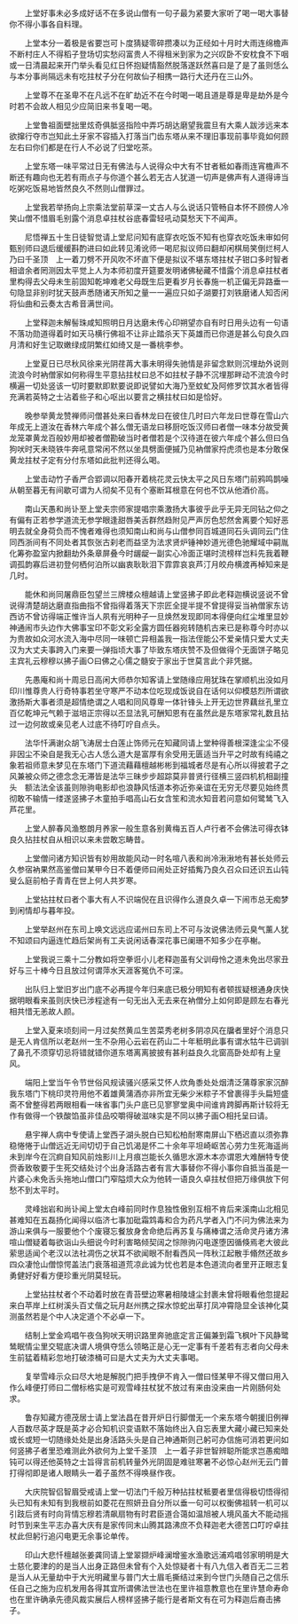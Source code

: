 <!-- { "loadSidebar": true } -->
　　上堂好事未必多成好话不在多说山僧有一句子最为紧要大家听了喝一喝大事替你不得小事各自料理。

　　上堂本分一着极是省要岂可卜度猜疑零碎攒凑以为正经如十月时大雨连绵檐声不断村庄人不得稻子登场切实愁闷富贵人不得租米到家为之兴叹卧不安枕食不下咽或一日清晨起来开门举头看见红日怀抱疑情豁然脱落遂跃然喜曰是了是了虽则恁么与本分事尚隔远未有吃拄杖子分在何故仙子相携一路行大还丹在三山外。

　　上堂尊不在圣卑不在凡远不在旷劫近不在今时喝一喝且道是尊是卑是劫外是今时若不会故人相见少应简旧来书复喝一喝。

　　上堂鲁祖面壁拙里炫奇俱胝竖指险中弄巧胡达磨望我震旦有大乘人跋涉远来本欲撺行夺市岂知此土牙家不容插入打落当门齿东塔从来不理旧事现前事毕竟如何顾左右曰你们都是在行人不必说了归堂吃茶。

　　上堂东塔一味平常过日无有佛法与人说得众中大有不甘者秪如春雨连宵檐声不断还有趣向也无若有雨点子与你道个甚么若无古人犹道一切声是佛声有人道得谛当吃粥吃饭易地皆然良久不然则山僧罪过。

　　上堂我若举扬向上宗乘法堂前草深一丈古人与么说话只管畅自本怀不顾傍人冷笑山僧不惜眉毛别露个消息卓拄杖谷底春雷轻吼动莫愁天下不闻声。

　　尼悟禅五十生日徒智觉请上堂尼问知有底穿衣吃饭不知有也穿衣吃饭未审如何甄别师曰退后缓缓斟酌进曰如此转见淆讹师一喝尼拟议师曰翻却闲棋局笑倒烂柯人乃曰千圣顶　上一着刀劈不开风吹不坏直下便是拟议不堪东塔拄杖子钳口多时智者相谙余者罔测因太平觉上人为本师初度开筵要发明诸佛秘藏不惜露个消息卓拄杖者里构得去父母未生前固知乾坤难老父母既生后更看岁月长春施一机正偏无异路垂一句隐显非别时犹天鼓声悉随诸天所知之量一一遍应只如子湖要打刘铁磨诸人知否闲将仙曲和云奏太古希音满世间。

　　上堂释迦未解髻珠咸知照明日月达磨未传心印朔望亦自有时日用头边有一句语不落功勋道得着时如天马横行佛祖不让非止踏杀天下英雄而已你道是甚么句良久四月清和好生记取嫩绿成阴繁红如绮又是一番桃李参。

　　上堂夏日已尽秋风徐来光阴荏苒大事未明得失驰情是非留念默则沉埋劫外说则流浪今时衲僧家如何称得生平意拈拄杖曰总不如拄杖子静不沉埋那畔动不流浪今时横遍一切处竖该一切时要默即默要说即说譬如大海乃至蚊虻及阿修罗饮其水者皆得充满若英特之士沾着些子和心呕出以要言之横拄杖曰如是恰好。

　　晚参举黄龙赞禅师问僧甚处来曰香林龙曰在彼住几时曰六年龙曰世尊在雪山六年成无上道汝在香林六年成个甚么僧无语龙曰移厨吃饭汉师曰者僧一味本分故受黄龙笼罩黄龙百般妙用却被者僧勘破当时者僧若是个汉待道在彼六年成个甚么但曰刍狗吠时天未晓铁牛奔吼意常闲不然以坐具劈面便摵乃见衲僧家捋虎须也是本分敢保黄龙拄杖子定有分付东塔如此批判还得么喝。

　　上堂击动竹子香严合郢调以阳春开着桃花灵云快太平之风日东塔门前鸦鸣鹊噪从朝至暮无有间歇可谓为人彻矣不见有个塞断耳根意在何也不饮从他酒价高。

　　南山天愚和尚讣至上堂夫宗师家提唱宗乘激扬大事彼乎此乎无异无同钻之仰之有偏有正若参学道流无参学眼逢甜唇美舌群然趋附见严声厉色恝然舍离要个知好恶明去就全身荷负而不愧者难得也须知南山和尚与山僧参同百城道同石头调同云门住同西浙间有不同处者其恢张古刹老而益坚为法求贤炉锤神妙道光德色驰耀域中嗣胤化筹弥盈室内掀翻劫外条章屏叠今时龌龊一副实心冷面正堪时流榜样岂料先我着鞭调孤韵寡后进初登何栖何泊所以幽衷耿耿泪下霏霏哀哀芦汀月皎舟横渡再棹知来是几时。

　　能休和尚同屠鼎臣包望兰三牌楼众檀越请上堂竖拂子即此老释迦横说竖说不曾说得清楚胡达磨直指曲指不曾指得着落天下宗匠全提半提不曾提得妥当衲僧家东访西访不曾访得端正惟许当人夙有光明种子一旦焕然发现即同本得便向红尘堆里显妙神通闹市头边作大佛事宝印不彰文彩全露方圆任器宛转随机古来已是称尊今时亦以为贵故如众河水流入海中尽同一味顿亡异相盖我一指法侄能公不爱亲情只爱大丈夫汉为大丈夫事跨入门来要一弹指顷大事了毕致东塔庆赞不及但做得个无面饼子略见主宾礼云穆穆以拂子画○曰佛之心儒之髓安于家出于世莫言此个非凭据。

　　先愚庵和尚十周忌日高闲大师恭尔知客请上堂随缘应用犹珠在掌顺机出没如月印川惟尊贵人行奇特事若坐守寒严不动本位吃现成饭说自在话何以仰模慈烈所谓欲激扬斯大事者须是超情绝谓之人唱和同风尊卑一体针锋头上开无边世界藕丝孔里立百亿乾坤元气赖于滋培正宗得以丕显法乳可酬知恩有在虽然此是东塔家常礼数且拈过一边何故或亲见老人过底不待叮咛自点头。

　　法华忏满谢众胡飞涛居士白莲止饰师元在知藏同请上堂种得善根深逢尘尘不侵非因尘不染自是我无心古人恁么道大是富厚有余受用无匮适当升平之时故有纯禧之象若祖师意未梦见在东塔门下道流藉藉檀越彬彬到福城者尽是有心所以得披君子之风兼被众师之德念念无滞皆是法华三昧步步超踪莫非普贤行径横三竖四机机相副撞头　额法法全该虽则隙驹电影却也浪静风恬道本弥近弥亲谊在无穷无尽要见始终贯彻敢不输情一缕遂竖拂子木童拍手唱高山石女含笙和流水知音若问意如何鹭鸶飞入芦花里。

　　上堂人醉春风渔憨朗月养家一般生意各别黄梅五百人卢行者不会佛法可得衣钵良久拈拄杖自从相识以来未尝敢忘畴昔。

　　上堂僧问诸方知识皆有妙用故能风动一时名喧八表和尚冷湫湫地有甚长处师云久参宿衲果然高鉴僧曰某甲今日不着便师曰闹处正好插觜乃良久召众曰还识五山钝叟么庭前柏子青青在世上何人共岁寒。

　　上堂拈拄杖曰者个事大有人不识端倪在且识得作么道良久卓一下闹市总无痴梦到闲情却与暮年投。

　　上堂举赵州在东司上唤文远远应诺州曰东司上不可与汝说佛法师云臭气薰人犹不知颂曰内逼连忙趋后架尚有工夫说闲话春深花事已阑珊不知多少在亭榭。

　　上堂我说三乘十二分教如将空拳诳小儿老释迦虽有父训母怜之道未免出尽家丑好与三十棒今日且放过何谓萍水天涯客冤仇不可深。

　　出队归上堂旧岁出门底不必再提今年归来底已极分明知有者顿拔疑根通身庆快据明眼看来虽则庆快已涉程途有一句无出入无去来在衲僧分上如何即是顾左右春光相共惜无恙故人颜。

　　上堂入夏来顷刻间一月过矣然黄瓜生苦菜秀老树多阴凉风在牖者里好个消息只是无人肯信所以老赵州一生不杂用心云岩在药山二十年秪明此事有谓水牯牛已调驯了鼻孔不须穿切忌将错就错你道东塔离离披披有甚利益良久北窗高卧处却有上皇风。

　　端阳上堂当午令节世俗风规读骚兴感采艾怀人炊角黍处处烟清泛蒲尊家家沉醉我东塔门下桃印灵符用他不着雄黄蒲酒亦非所宜无柴少米粽子不曾裹得手头扁短盛斋不曾整得若两眼相看一味省事门头户底已见寥寥堂奥中间谁肯跨脚再斯计较将无作有做得一个铁酸馅虽非佳品咬嚼得破滋味实是不同以拂子画○相托呈曰请。

　　悬宇禅人病中专使请上堂西子湖头脱白已知松柏耐寒南屏山下栖迟直以须弥靠稳惓惓于山僧远近无间切切于自己饥渴是怀二十余年平坦崎岖苦心劳力生死海遥尚未到岸今在沉痾自知风前烛影川上月痕岂能长久循思水源木本亦谓恩大难酬特专使赍香致敬要于生死交结处讨个出身活路古者有言大事替你不得小事你自抵当虽是一片婆心未免舌头拖地山僧口门窄隘烦大众为他转一语良久卓拄杖但把万缘俱放下何愁不到太平时。

　　灵峰拙岩和尚讣闻上堂太白峰前同时作息独性傲别互相不肯后来溪南山北相见甚难知在五磊扬化闻得以临济七事加砒霜鸩毒和合为药凡学者入门不问为佛法来为游山来俱与一服要他个个废寝忘餐放身舍命绝后再苏复与痛棒谓之活命灵丹诸方沸喧山僧疑着每欲诣山头细说今时利害略倾契阔之悰隙驹闪电遂堕因循倏焉老大彼此萦思适闻个老汉以法社凋伤之状耳不欲闻眼不耐看西风一阵秋江起散手翛然还故乡四众凄怆山僧惊愕盖法门衰落祖道荒凉此诚为忧也若是本色道流向者里开正眼志复勇健好好看方便珍重光阴莫轻玩。

　　上堂拈拄杖者个不动着时放在青苔壁边寒暑相陵塳尘封裹未曾将眼看他忽提起来白苹岸上红树溪头百丈偕之玩月赵州携之探水惊蛇出草打凤冲霄隐显全该神化莫测虽然若是个中人决定道个不必卓一下。

　　结制上堂金鸡唱午夜刍狗吠天明识路里奔驰底定言正偏兼到霜飞枫叶下风静鹭鸶眠情尘里交辊底决谓人境俱夺恁么领略正是心无一定事有千差若有志者向父母未生前猛着精彩忽地打破漆桶可曰是大丈夫为大丈夫事喝。

　　复举雪峰示众曰尽大地是解脱门把手拽伊不肯入一僧曰怪某甲不得又僧曰用入作么峰便打师曰二僧标格实是可观雪峰拄杖犹不放过有来由没来由一片刚肠何处求。

　　鲁存知藏方德茂居士请上堂法昌在昔开炉日行脚僧无一个来东塔今朝援旧例禅人百数尽英才既是英才必合知机识变语默不落始终出入自忘表里大藏小藏已知来处或长或短一切随缘处处是出身活路头头是自己神通斯则己躬可办信施可消若更问如何竖拂子者里恐难测此外欲何为上堂千圣顶　上一着子非世智辨聪所能求岂愚痴暗钝可以得还他英特之士旨得言前机转量外光阴固是难驻寒暑不必惊心赵州无云门普打得彻即是诸人眼睛头一着子虽然不得唤昼作夜。

　　大庆院智侣智眉受戒请上堂一切法门千般万种拈拄杖秪要者里信得极切悟得彻头已知有未知有到我根前如菱花在照妍丑自分所以垂一句可以权衡佛祖转一机可以引跂后贤有时向背情忘穆若清飙扇物有时君臣道合蔼如温旭被人境风虽大不能动摇时节到来生平志办喜大庆有是家传同末山腾其路沸庶不负释迦老大德苦口叮咛卓拄杖此但躬行追闪电更无余事论单传。

　　印山大悲忏檀越张姜龚同请上堂翠撷炉峰澜增鉴水渔歌远浦鸡唱邻家明明是大士慈化要津的的是当人出身正路但未曾有个入处惊疑者十有八九信入者百无二三若是当人从无量劫中于大光明藏里与普门大士眉毛撕结过来到今世门头随自己之信乐任自己之施为应机发用各得其宜所谓佛法世法也在里许祖意教意也在里许慧命寿命也在里许确承先德风裁实展后人榜样竖拂子能行是者斯文有在可为释迦后裔击拂子。

